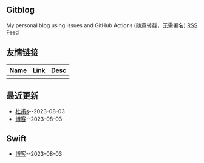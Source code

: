 ## Gitblog
My personal blog using issues and GitHub Actions (随意转载，无需署名)
[RSS Feed](https://raw.githubusercontent.com/yytmzys/blog/master/feed.xml)

## 友情链接
<table>
<thead>
<tr>
<th>Name</th>
<th>Link</th>
<th>Desc</th>
</tr>
</thead>
<tbody>
<tr>
<td></td>
<td></td>
<td></td>
</tr>
</tbody>
</table>

## 最近更新
- [杜甫s](https://github.com/yytmzys/blog/issues/2)--2023-08-03
- [博客](https://github.com/yytmzys/blog/issues/1)--2023-08-03
## Swift
- [博客](https://github.com/yytmzys/blog/issues/1)--2023-08-03
